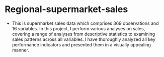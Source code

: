# Regional-supermarket-sales
+ This is supermarket sales data which comprises 369 observations and 16 variables. In this project,
I perform various analyses on sales, covering a range of analyses from descriptive statistics to examining sales patterns across all variables.
I have thoroughly analyzed all key performance indicators and presented them in a visually appealing manner.
